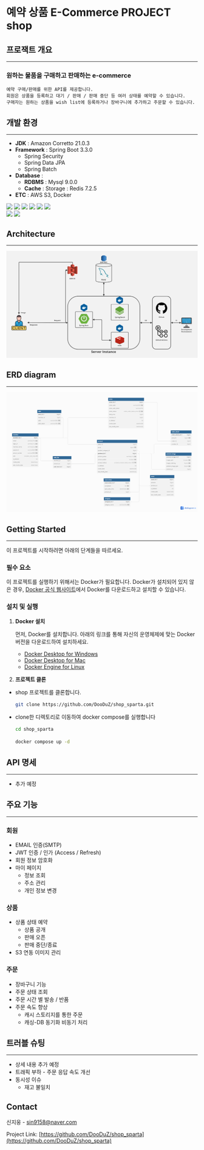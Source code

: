 # 예약 상품 E-Commerce PROJECT shop


## 프로잭트 개요

---

### 원하는 물품을 구매하고 판매하는 e-commerce
```
예약 구매/판매를 위한 API를 제공합니다.
회원은 상품을 등록하고 대기 / 판매 / 판매 중단 등 여러 상태를 예약할 수 있습니다.
구매자는 원하는 상품을 wish list에 등록하거나 장바구니에 추가하고 주문할 수 있습니다.
```
## 개발 환경

---

* **JDK** : Amazon Corretto 21.0.3
* **Framework** : Spring Boot 3.3.0
  * Spring Security
  * Spring Data JPA
  * Spring Batch
* **Database** : 
  * **RDBMS** : Mysql 9.0.0
  * **Cache** : Storage : Redis 7.2.5
* **ETC** : AWS S3, Docker


<img src="https://img.shields.io/badge/Spring%20Boot-6DB33F?style=for-the-badge&logo=Spring%20Boot&logoColor=white">
<img src="https://img.shields.io/badge/Spring%20Security-6DB33F?style=for-the-badge&logo=springsecurity&logoColor=white">
<img src="https://img.shields.io/badge/Spring%20Batch-6DB33F?style=for-the-badge&logo=Spring&logoColor=white">
<img src="https://img.shields.io/badge/JPA/Hibernate-59666C?style=for-the-badge&logo=hibernate&logoColor=white">
<img src="https://img.shields.io/badge/Mysql-4479A1?style=for-the-badge&logo=mysql&logoColor=white">
<img src="https://img.shields.io/badge/redis-ff4438?style=for-the-badge&logo=redis&logoColor=white"><br/>
<img src="https://img.shields.io/badge/docker-2496ed?style=for-the-badge&logo=docker&logoColor=white">
<img src="https://img.shields.io/badge/AWS%20S3-ff9900?style=for-the-badge&logo=amazons3&logoColor=white"><br/>


## Architecture

---

![architect-screenshot]

## ERD diagram

---

![erd-diagram]


<!-- GETTING STARTED -->
## Getting Started

---

이 프로젝트를 시작하려면 아래의 단계들을 따르세요.

### 필수 요소

이 프로젝트를 실행하기 위해서는 Docker가 필요합니다. 
Docker가 설치되어 있지 않은 경우, [Docker 공식 웹사이트](https://www.docker.com/get-started)에서 Docker를 다운로드하고 설치할 수 있습니다.

### 설치 및 실행

1. **Docker 설치**

   먼저, Docker를 설치합니다. 아래의 링크를 통해 자신의 운영체제에 맞는 Docker 버전을 다운로드하여 설치하세요.

    - [Docker Desktop for Windows](https://docs.docker.com/desktop/install/windows-install/)
    - [Docker Desktop for Mac](https://docs.docker.com/desktop/install/mac-install/)
    - [Docker Engine for Linux](https://docs.docker.com/engine/install/)

2. **프로젝트 클론**

* shop 프로젝트를 클론합니다.
  ```bash
  git clone https://github.com/DooDuZ/shop_sparta.git
  ```
* clone한 디렉토리로 이동하여 docker compose를 실행합니다
  ```bash
  cd shop_sparta
  
  docker compose up -d
  ```

<!-- USAGE EXAMPLES -->
## API 명세

---

* 추가 예정
<!--
* 회원
* 상품
* 장바구니
* 주문
-->

## 주요 기능

---
### 회원
* EMAIL 인증(SMTP)
* JWT 인증 / 인가 (Access / Refresh)
* 회원 정보 암호화
* 마이 페이지
  * 정보 조회
  * 주소 관리
  * 개인 정보 변경

### 상품
* 상품 상태 예약
  * 상품 공개
  * 판매 오픈
  * 판매 중단/종료
* S3 연동 이미지 관리

### 주문
* 장바구니 기능
* 주문 상태 조회
* 주문 시간 별 발송 / 반품
* 주문 속도 향상
  * 캐시 스토리지를 통한 주문
  * 캐싱-DB 동기화 비동기 처리


## 트러블 슈팅

---
* 상세 내용 추가 예정
* 트래픽 부하 - 주문 응답 속도 개선
* 동시성 이슈
  * 재고 불일치


<!-- CONTACT -->
## Contact

신지웅 - sin9158@naver.com

Project Link: [https://github.com/DooDuZ/shop_sparta](https://github.com/DooDuZ/shop_sparta)


<!-- MARKDOWN LINKS & IMAGES -->
[architect-screenshot]: images/Architect.jpg
[erd-diagram]: images/erd5주차.png


<!-- 기능 목록
### Itellic은 구현 가능성
- User
    - 공통 기능
        - 회원 가입
            - 이메일 인증
        - 로그인
        - 로그아웃
        - 회원 정보 변경
            - 비밀번호
            - 주소
            - 전화번호
    - Role별 기능
        - 관리자
        - 구매자
            - *유저 등급 시스템*
                - *등급에 따른 할인/적립 정책 등 적용*
                - *상위 등급 한정 판매 상품 지정*
            - Details
                - 관심 상품 목록 조회
                - 구매 목록 조회
- Product
    - 상품 등록
    - 상품 삭제
    - 다수 데이터 조회
        - 목록
            - 전체 상품
            - *카테고리 별 상품*
            - *검색 목록*
                - *이름 포함*
                - *내용 포함*
    - 개별 상품 상세 조회
- Order
    - 장바구니(1주차 요구사항의 wishList)
        - 담기
        - 상품 목록 조회
        - 상품 수량 변경
        - 상품 제거
        - 주문
    - 주문 목록
      - 주문 확정 (주문 레코드 생성)
      - 주문 상태 조회
          - *배송 조회*
      - 주문 취소
          - 재고 반영
      - 반품
          - 재고 반영(D+1)
-->